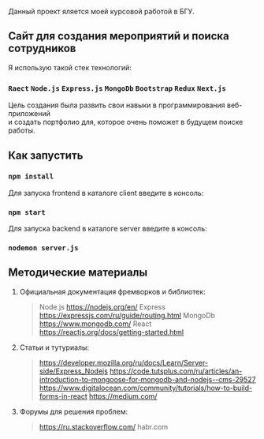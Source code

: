 Данный проект яляется моей курсовой работой в БГУ.

## Сайт для создания мероприятий и поиска сотрудников

Я использую такой стек технологий:

### `Raect` `Node.js` `Express.js` `MongoDb` `Bootstrap` `Redux` `Next.js`

Цель создания была развить свои навыки в программирования веб-приложений  
и создать портфолио для, которое очень поможет в будущем поиске работы. 

## Как запустить 

### `npm install`

Для запуска frontend  в каталоге client  введите в консоль:

### `npm start`

Для запуска backend  в каталоге server  введите в консоль:

### `nodemon server.js`

## Методические материалы 
1. Официальная документация фремворков и библиотек:
    > Node.js https://nodejs.org/en/
    > Express https://expressjs.com/ru/guide/routing.html
    > MongoDb https://www.mongodb.com/
    > React https://reactjs.org/docs/getting-started.html
2. Статьи и тутуриалы:
    > https://developer.mozilla.org/ru/docs/Learn/Server-side/Express_Nodejs
    > https://code.tutsplus.com/ru/articles/an-introduction-to-mongoose-for-mongodb-and-nodejs--cms-29527
    > https://www.digitalocean.com/community/tutorials/how-to-build-forms-in-react
    > https://medium.com/
3. Форумы для решения проблем:
    > https://ru.stackoverflow.com/
    > habr.com 


